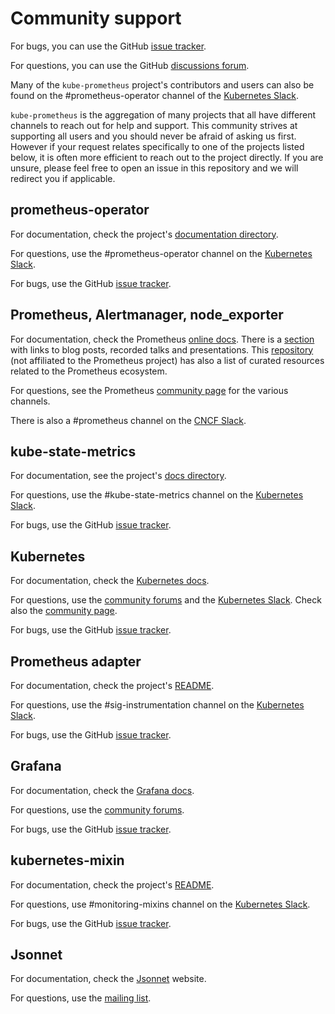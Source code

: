 # Community support

For bugs, you can use the GitHub [issue tracker](https://github.com/prometheus-operator/kube-prometheus/issues/new/choose).

For questions, you can use the GitHub [discussions forum](https://github.com/prometheus-operator/kube-prometheus/discussions).

Many of the `kube-prometheus` project's contributors and users can also be found on the #prometheus-operator channel of the [Kubernetes Slack](https://slack.k8s.io/).

`kube-prometheus` is the aggregation of many projects that all have different
channels to reach out for help and support. This community strives at
supporting all users and you should never be afraid of asking us first. However
if your request relates specifically to one of the projects listed below, it is
often more efficient to reach out to the project directly. If you are unsure,
please feel free to open an issue in this repository and we will redirect you
if applicable.

## prometheus-operator

For documentation, check the project's [documentation directory](https://github.com/prometheus-operator/prometheus-operator/blob/master/Documentation).

For questions, use the #prometheus-operator channel on the [Kubernetes Slack](https://slack.k8s.io/).

For bugs, use the GitHub [issue tracker](https://github.com/prometheus-operator/prometheus-operator/issues/new/choose).

## Prometheus, Alertmanager, node_exporter

For documentation, check the Prometheus [online docs](https://prometheus.io/docs/). There is a
[section](https://prometheus.io/docs/introduction/media/) with links to blog
posts, recorded talks and presentations. This [repository](https://github.com/roaldnefs/awesome-prometheus)
(not affiliated to the Prometheus project) has also a list of curated resources
related to the Prometheus ecosystem.

For questions, see the Prometheus [community page](https://prometheus.io/community/) for the various channels.

There is also a #prometheus channel on the [CNCF Slack](https://slack.cncf.io/).

## kube-state-metrics

For documentation, see the project's [docs directory](https://github.com/kubernetes/kube-state-metrics/tree/main/docs).

For questions, use the #kube-state-metrics channel on the [Kubernetes Slack](https://slack.k8s.io/).

For bugs, use the GitHub [issue tracker](https://github.com/kubernetes/kube-state-metrics/issues/new/choose).

## Kubernetes

For documentation, check the [Kubernetes docs](https://kubernetes.io/docs/home/).

For questions, use the [community forums](https://discuss.kubernetes.io/) and the [Kubernetes Slack](https://slack.k8s.io/). Check also the [community page](https://kubernetes.io/community/#discuss).

For bugs, use the GitHub [issue tracker](https://github.com/kubernetes/kubernetes/issues/new/choose).

## Prometheus adapter

For documentation, check the project's [README](https://github.com/DirectXMan12/k8s-prometheus-adapter/blob/master/README.md).

For questions, use the #sig-instrumentation channel on the [Kubernetes Slack](https://slack.k8s.io/).

For bugs, use the GitHub [issue tracker](https://github.com/DirectXMan12/k8s-prometheus-adapter/issues/new).

## Grafana

For documentation, check the [Grafana docs](https://grafana.com/docs/grafana/latest/).

For questions, use the [community forums](https://community.grafana.com/).

For bugs, use the GitHub [issue tracker](https://github.com/grafana/grafana/issues/new/choose).

## kubernetes-mixin

For documentation, check the project's [README](https://github.com/kubernetes-monitoring/kubernetes-mixin/blob/master/README.md).

For questions, use #monitoring-mixins channel on the [Kubernetes Slack](https://slack.k8s.io/).

For bugs, use the GitHub [issue tracker](https://github.com/kubernetes-monitoring/kubernetes-mixin/issues/new).

## Jsonnet

For documentation, check the [Jsonnet](https://jsonnet.org/) website.

For questions, use the [mailing list](https://groups.google.com/forum/#!forum/jsonnet).
